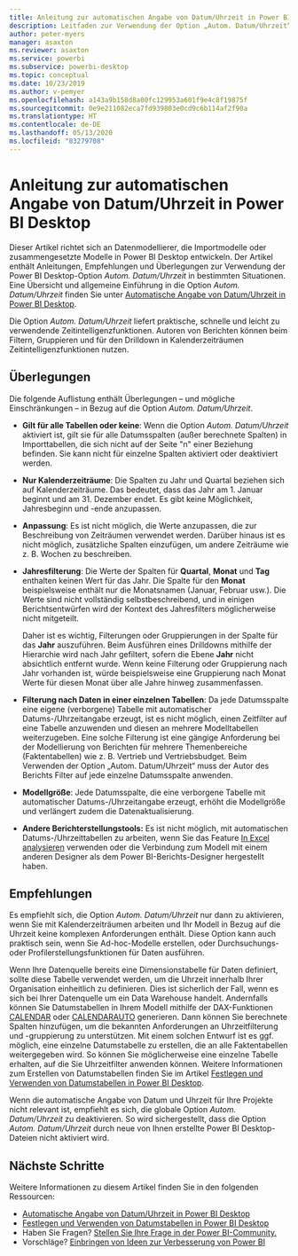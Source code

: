 ```yaml
---
title: Anleitung zur automatischen Angabe von Datum/Uhrzeit in Power BI Desktop
description: Leitfaden zur Verwendung der Option „Autom. Datum/Uhrzeit“ in Power BI Desktop.
author: peter-myers
manager: asaxton
ms.reviewer: asaxton
ms.service: powerbi
ms.subservice: powerbi-desktop
ms.topic: conceptual
ms.date: 10/23/2019
ms.author: v-pemyer
ms.openlocfilehash: a143a9b158d8a00fc129953a601f9e4c8f19875f
ms.sourcegitcommit: 0e9e211082eca7fd939803e0cd9c6b114af2f90a
ms.translationtype: HT
ms.contentlocale: de-DE
ms.lasthandoff: 05/13/2020
ms.locfileid: "83279708"
---
```

# <a name="auto-datetime-guidance-in-power-bi-desktop"></a>Anleitung zur automatischen Angabe von Datum/Uhrzeit in Power BI Desktop

Dieser Artikel richtet sich an Datenmodellierer, die Importmodelle oder zusammengesetzte Modelle in Power BI Desktop entwickeln. Der Artikel enthält Anleitungen, Empfehlungen und Überlegungen zur Verwendung der Power BI Desktop-Option _Autom. Datum/Uhrzeit_ in bestimmten Situationen. Eine Übersicht und allgemeine Einführung in die Option _Autom. Datum/Uhrzeit_ finden Sie unter [Automatische Angabe von Datum/Uhrzeit in Power BI Desktop](../transform-model/desktop-auto-date-time.md).

Die Option _Autom. Datum/Uhrzeit_ liefert praktische, schnelle und leicht zu verwendende Zeitintelligenzfunktionen. Autoren von Berichten können beim Filtern, Gruppieren und für den Drilldown in Kalenderzeiträumen Zeitintelligenzfunktionen nutzen.

## <a name="considerations"></a>Überlegungen

Die folgende Auflistung enthält Überlegungen – und mögliche Einschränkungen – in Bezug auf die Option _Autom. Datum/Uhrzeit_.

- **Gilt für alle Tabellen oder keine**: Wenn die Option _Autom. Datum/Uhrzeit_ aktiviert ist, gilt sie für alle Datumsspalten (außer berechnete Spalten) in Importtabellen, die sich nicht auf der Seite &quot;n&quot; einer Beziehung befinden. Sie kann nicht für einzelne Spalten aktiviert oder deaktiviert werden.
- **Nur Kalenderzeiträume**: Die Spalten zu Jahr und Quartal beziehen sich auf Kalenderzeiträume. Das bedeutet, dass das Jahr am 1. Januar beginnt und am 31. Dezember endet. Es gibt keine Möglichkeit, Jahresbeginn und -ende anzupassen.
- **Anpassung**: Es ist nicht möglich, die Werte anzupassen, die zur Beschreibung von Zeiträumen verwendet werden. Darüber hinaus ist es nicht möglich, zusätzliche Spalten einzufügen, um andere Zeiträume wie z. B. Wochen zu beschreiben.
- **Jahresfilterung**: Die Werte der Spalten für **Quartal**, **Monat** und **Tag** enthalten keinen Wert für das Jahr. Die Spalte für den **Monat** beispielsweise enthält nur die Monatsnamen (Januar, Februar usw.). Die Werte sind nicht vollständig selbstbeschreibend, und in einigen Berichtsentwürfen wird der Kontext des Jahresfilters möglicherweise nicht mitgeteilt.

    Daher ist es wichtig, Filterungen oder Gruppierungen in der Spalte für das **Jahr** auszuführen. Beim Ausführen eines Drilldowns mithilfe der Hierarchie wird nach Jahr gefiltert, sofern die Ebene **Jahr** nicht absichtlich entfernt wurde. Wenn keine Filterung oder Gruppierung nach Jahr vorhanden ist, würde beispielsweise eine Gruppierung nach Monat Werte für diesen Monat über alle Jahre hinweg zusammenfassen.
- **Filterung nach Daten in einer einzelnen Tabellen**: Da jede Datumsspalte eine eigene (verborgene) Tabelle mit automatischer Datums-/Uhrzeitangabe erzeugt, ist es nicht möglich, einen Zeitfilter auf eine Tabelle anzuwenden und diesen an mehrere Modelltabellen weiterzugeben. Eine solche Filterung ist eine gängige Anforderung bei der Modellierung von Berichten für mehrere Themenbereiche (Faktentabellen) wie z. B. Vertrieb und Vertriebsbudget. Beim Verwenden der Option „Autom. Datum/Uhrzeit“ muss der Autor des Berichts Filter auf jede einzelne Datumsspalte anwenden.
- **Modellgröße**: Jede Datumsspalte, die eine verborgene Tabelle mit automatischer Datums-/Uhrzeitangabe erzeugt, erhöht die Modellgröße und verlängert zudem die Datenaktualisierung.
- **Andere Berichterstellungstools:** Es ist nicht möglich, mit automatischen Datums-/Uhrzeittabellen zu arbeiten, wenn Sie das Feature [In Excel analysieren](../collaborate-share/service-analyze-in-excel.md) verwenden oder die Verbindung zum Modell mit einem anderen Designer als dem Power BI-Berichts-Designer hergestellt haben.

## <a name="recommendations"></a>Empfehlungen

Es empfiehlt sich, die Option _Autom. Datum/Uhrzeit_ nur dann zu aktivieren, wenn Sie mit Kalenderzeiträumen arbeiten und Ihr Modell in Bezug auf die Uhrzeit keine komplexen Anforderungen enthält. Diese Option kann auch praktisch sein, wenn Sie Ad-hoc-Modelle erstellen, oder Durchsuchungs- oder Profilerstellungsfunktionen für Daten ausführen.

Wenn Ihre Datenquelle bereits eine Dimensionstabelle für Daten definiert, sollte diese Tabelle verwendet werden, um die Uhrzeit innerhalb Ihrer Organisation einheitlich zu definieren. Dies ist sicherlich der Fall, wenn es sich bei Ihrer Datenquelle um ein Data Warehouse handelt. Andernfalls können Sie Datumstabellen in Ihrem Modell mithilfe der DAX-Funktionen [CALENDAR](/dax/calendar-function-dax) oder [CALENDARAUTO](/dax/calendarauto-function-dax) generieren. Dann können Sie berechnete Spalten hinzufügen, um die bekannten Anforderungen an Uhrzeitfilterung und -gruppierung zu unterstützen. Mit einem solchen Entwurf ist es ggf. möglich, eine einzelne Datumstabelle zu erstellen, die an alle Faktentabellen weitergegeben wird. So können Sie möglicherweise eine einzelne Tabelle erhalten, auf die Sie Uhrzeitfilter anwenden können. Weitere Informationen zum Erstellen von Datumstabellen finden Sie im Artikel [Festlegen und Verwenden von Datumstabellen in Power BI Desktop](../transform-model/desktop-date-tables.md).

Wenn die automatische Angabe von Datum und Uhrzeit für Ihre Projekte nicht relevant ist, empfiehlt es sich, die globale Option _Autom. Datum/Uhrzeit_ zu deaktivieren. So wird sichergestellt, dass die Option _Autom. Datum/Uhrzeit_ durch neue von Ihnen erstellte Power BI Desktop-Dateien nicht aktiviert wird.

## <a name="next-steps"></a>Nächste Schritte

Weitere Informationen zu diesem Artikel finden Sie in den folgenden Ressourcen:

- [Automatische Angabe von Datum/Uhrzeit in Power BI Desktop](../transform-model/desktop-auto-date-time.md)
- [Festlegen und Verwenden von Datumstabellen in Power BI Desktop](../transform-model/desktop-date-tables.md)
- Haben Sie Fragen? [Stellen Sie Ihre Frage in der Power BI-Community.](https://community.powerbi.com/)
- Vorschläge? [Einbringen von Ideen zur Verbesserung von Power BI](https://ideas.powerbi.com/)
